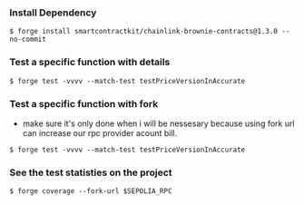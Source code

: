### Install Dependency

```shell
$ forge install smartcontractkit/chainlink-brownie-contracts@1.3.0 --no-commit

```
### Test a specific function with details

```shell
$ forge test -vvvv --match-test testPriceVersionInAccurate

```
### Test a specific function with fork
 - make sure it's only done when i will be nessesary because using fork url can increase our rpc provider acount bill.
```shell
$ forge test -vvvv --match-test testPriceVersionInAccurate
```


### See the test statisties on the project 
```shell
$ forge coverage --fork-url $SEPOLIA_RPC

```


